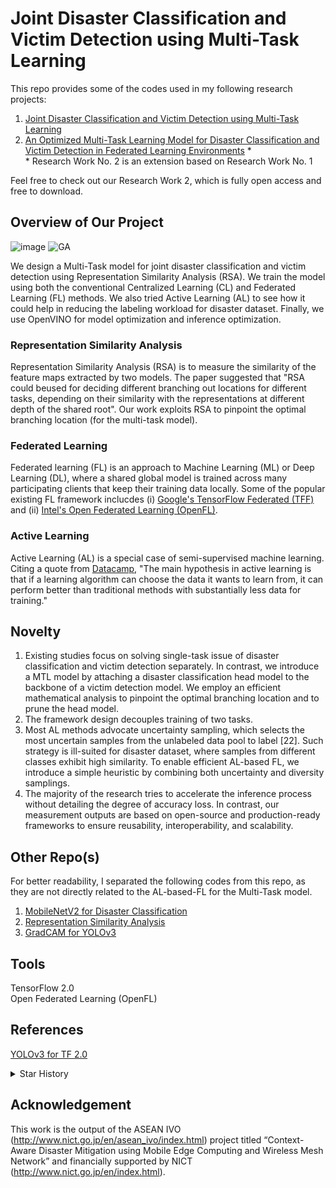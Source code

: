 # Joint Disaster Classification and Victim Detection using Multi-Task Learning
This repo provides some of the codes used in my following research projects: </br>
1. [Joint Disaster Classification and Victim Detection using Multi-Task Learning](https://ieeexplore.ieee.org/document/9666576)
2. [An Optimized Multi-Task Learning Model for Disaster Classification and Victim Detection in Federated Learning Environments](https://doi.org/10.1109/ACCESS.2022.3218655) \* </br>
\* Research Work No. 2 is an extension based on Research Work No. 1

Feel free to check out our Research Work 2, which is fully open access and free to download.

## Overview of Our Project
![image](https://user-images.githubusercontent.com/55955482/197429318-e3f33cc0-581e-4546-afd6-6c774643d999.png)
![GA](https://user-images.githubusercontent.com/55955482/197528473-85497daf-f2d4-4c11-b5a5-8bbfff70a9c6.jpg)

We design a Multi-Task model for joint disaster classification and victim detection using Representation Similarity Analysis (RSA). We train the model using both the conventional Centralized Learning (CL) and Federated Learning (FL) methods. We also tried Active Learning (AL) to see how it could help in reducing the labeling workload for disaster dataset. Finally, we use OpenVINO for model optimization and inference optimization.

### Representation Similarity Analysis
Representation Similarity Analysis (RSA) is to measure the similarity of the feature maps extracted by two models. The paper suggested that "RSA could beused for deciding different branching out locations for different tasks, depending on their similarity with the representations at different depth of the shared root". Our work exploits RSA to pinpoint the optimal branching location (for the multi-task model).

### Federated Learning
Federated learning (FL) is an approach to Machine Learning (ML) or Deep Learning (DL), where a shared global model is trained across many participating clients that keep their training data locally. Some of the popular existing FL framework inclucdes (i) [Google's TensorFlow Federated (TFF)](https://www.tensorflow.org/federated/tutorials/tutorials_overview) and (ii) [Intel's Open Federated Learning (OpenFL)](https://github.com/intel/openfl). 

### Active Learning
Active Learning (AL) is a special case of semi-supervised machine learning. Citing a quote from [Datacamp](https://www.datacamp.com/tutorial/active-learning), "The main hypothesis in active learning is that if a learning algorithm can choose the data it wants to learn from, it can perform better than traditional methods with substantially less data for training."


## Novelty
1. Existing studies focus on solving single-task issue of disaster classification and victim detection separately. In contrast, we introduce a MTL model by attaching a disaster classification head model to the backbone of a victim detection model. We employ an efficient mathematical analysis to pinpoint the optimal branching location and to prune the head model.
2. The framework design decouples training of two tasks.
3. Most AL methods advocate uncertainty sampling, which selects the most uncertain samples from the unlabeled data pool to label [22]. Such strategy is ill-suited for disaster dataset, where samples from different classes exhibit high similarity. To enable efficient AL-based FL, we introduce a simple heuristic by combining both uncertainty and diversity samplings. 
4. The majority of the research tries to accelerate the inference process without detailing the degree of accuracy loss. In contrast, our measurement outputs are based on open-source and production-ready frameworks to ensure reusability, interoperability, and scalability.


## Other Repo(s)
For better readability, I separated the following codes from this repo, as they are not directly related to the AL-based-FL for the Multi-Task model. </br>
1. [MobileNetV2 for Disaster Classification](https://github.com/yjwong1999/MobileNetV2-for-Disaster-Classification)
2. [Representation Similarity Analysis](https://github.com/yjwong1999/Representation-Similarity-Analysis)
3. [GradCAM for YOLOv3](https://github.com/yjwong1999/GradCAM-for-YOLOv3)


## Tools
TensorFlow 2.0 </br>
Open Federated Learning (OpenFL) </br>


## References
[YOLOv3 for TF 2.0](https://github.com/zzh8829/yolov3-tf2)


<details>
<summary>Star History</summary>
  
[![Star History Chart](https://api.star-history.com/svg?repos=yjwong1999/AL-based-FL-for-Multi-Task-Disaster-Detection-Model&type=Date)](https://star-history.com/#yjwong1999/AL-based-FL-for-Multi-Task-Disaster-Detection-Model&Date)

</details>


## Acknowledgement
This work is the output of the ASEAN IVO (http://www.nict.go.jp/en/asean_ivo/index.html) project titled “Context-Aware Disaster Mitigation using Mobile Edge Computing and Wireless Mesh Network” and financially supported by NICT (http://www.nict.go.jp/en/index.html). 
